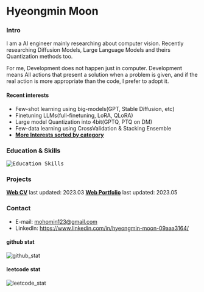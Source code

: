 # Hyeongmin Moon

### Intro
I am a AI engineer mainly researching about computer vision. Recently researching Diffusion Models, Large Language Models and theirs Quantization methods too.

For me, Development does not happen just in computer. Development means All actions that present a solution when a problem is given, and if the real action is more appropriate than the code, I prefer to adopt it.
#### Recent interests
- Few-shot learning using big-models(GPT, Stable Diffusion, etc)
- Finetuning LLMs(full-finetuning, LoRA, QLoRA)
- Large model Quantization into 4bit(GPTQ, PTQ on DM)
- Few-data learning using CrossValidation & Stacking Ensemble
- **[More Interests sorted by category](https://github.com/HyeongminMoon?tab=stars)**

### Education & Skills
<kbd>![Education_Skills](https://user-images.githubusercontent.com/32811724/206066611-3231bdd2-fa7c-4699-86c7-8f07c185af70.png)</kbd>

### Projects
**[Web CV](https://mohomin.notion.site/mohomin/d0b18c9ace81452c97fe4c3ab0a8037d)** last updated: 2023.03
**[Web Portfolio](https://mohomin.notion.site/mohomin/4fcf2f8f5ebd46bdb7724ab16d1afada)** last updated: 2023.05

### Contact
* E-mail: mohomin123@gmail.com
* LinkedIn: https://www.linkedin.com/in/hyeongmin-moon-09aaa3164/

#### github stat
![github_stat](https://github-readme-stats.vercel.app/api?username=HyeongminMoon&show_icons=true&theme=gruvbox)

#### leetcode stat
![leetcode_stat](https://leetcard.jacoblin.cool/HyeongminMoon?ext=activity)

